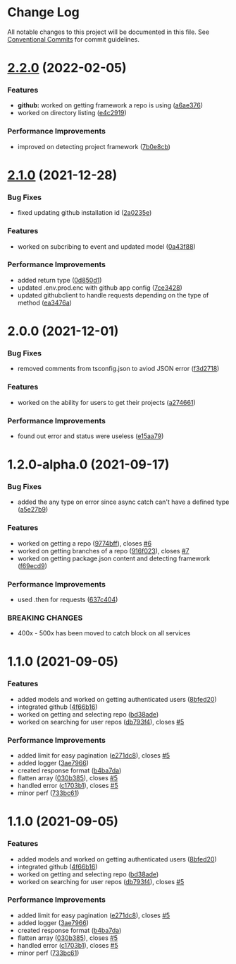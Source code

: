 # Change Log

All notable changes to this project will be documented in this file.
See [Conventional Commits](https://conventionalcommits.org) for commit guidelines.

# [2.2.0](https://github.com/brimblehq/brimble/compare/brimble@2.1.0...brimble@2.2.0) (2022-02-05)

### Features

- **github:** worked on getting framework a repo is using ([a6ae376](https://github.com/brimblehq/brimble/commit/a6ae3768e9029f1181c5bba4f7c7bbb506caac37))
- worked on directory listing ([e4c2919](https://github.com/brimblehq/brimble/commit/e4c2919d3185dc4fcc9fccd4e5df9b06db691b74))

### Performance Improvements

- improved on detecting project framework ([7b0e8cb](https://github.com/brimblehq/brimble/commit/7b0e8cb71ce814097ab99522d4e46f898ff0885e))

# [2.1.0](https://github.com/brimblehq/brimble/compare/brimble@2.0.0...brimble@2.1.0) (2021-12-28)

### Bug Fixes

- fixed updating github installation id ([2a0235e](https://github.com/brimblehq/brimble/commit/2a0235ebe81516277c15815e42b9b033c18310be))

### Features

- worked on subcribing to event and updated model ([0a43f88](https://github.com/brimblehq/brimble/commit/0a43f88a67923f2d96f0017b036cee1c151253db))

### Performance Improvements

- added return type ([0d850d1](https://github.com/brimblehq/brimble/commit/0d850d11263bdea279b186c8ad4221fbff72b3f4))
- updated .env.prod.enc with github app config ([7ce3428](https://github.com/brimblehq/brimble/commit/7ce342856acc6336432cd59cbff1f918e0049d2c))
- updated githubclient to handle requests depending on the type of method ([ea3476a](https://github.com/brimblehq/brimble/commit/ea3476a21138b97822f2c487ed80a1b847ada0bf))

# 2.0.0 (2021-12-01)

### Bug Fixes

- removed comments from tsconfig.json to aviod JSON error ([f3d2718](https://github.com/brimblehq/brimble/commit/f3d2718561f6f2ba02e6089a1b3ef8d1c6ce93df))

### Features

- worked on the ability for users to get their projects ([a274661](https://github.com/brimblehq/brimble/commit/a27466145317af00ad05f5fa92d3fc31db197433))

### Performance Improvements

- found out error and status were useless ([e15aa79](https://github.com/brimblehq/brimble/commit/e15aa79ad6bb535fdb5d781b8095ed72365a6a54))

# 1.2.0-alpha.0 (2021-09-17)

### Bug Fixes

- added the any type on error since async catch can't have a defined type ([a5e27b9](https://github.com/brimblehq/brimble/commit/a5e27b933b624c39b08d01c3621caf4ed07e0133))

### Features

- worked on getting a repo ([9774bff](https://github.com/brimblehq/brimble/commit/9774bff3890deef4a464fe5b453847eb9cd28a5f)), closes [#6](https://github.com/brimblehq/brimble/issues/6)
- worked on getting branches of a repo ([916f023](https://github.com/brimblehq/brimble/commit/916f0239e09ec3dd46cb52c61672b508ce52e6ff)), closes [#7](https://github.com/brimblehq/brimble/issues/7)
- worked on getting package.json content and detecting framework ([f69ecd9](https://github.com/brimblehq/brimble/commit/f69ecd9de882b0ae72432873a1cc833465e3a0fe))

### Performance Improvements

- used .then for requests ([637c404](https://github.com/brimblehq/brimble/commit/637c404ec62226d37476eb63ccd648c6da0db0a1))

### BREAKING CHANGES

- 400x - 500x has been moved to catch block on all services

# 1.1.0 (2021-09-05)

### Features

- added models and worked on getting authenticated users ([8bfed20](https://github.com/brimblehq/brimble/commit/8bfed20803e3471dcfcab01398988a23ff0103a9))
- integrated github ([4f66b16](https://github.com/brimblehq/brimble/commit/4f66b165339382a303013bef7eda568e412e48d3))
- worked on getting and selecting repo ([bd38ade](https://github.com/brimblehq/brimble/commit/bd38ade7b2b8a374ae0293d840011d11ada99a5e))
- worked on searching for user repos ([db793f4](https://github.com/brimblehq/brimble/commit/db793f489216174d012ca2f900e54f9167111868)), closes [#5](https://github.com/brimblehq/brimble/issues/5)

### Performance Improvements

- added limit for easy pagination ([e271dc8](https://github.com/brimblehq/brimble/commit/e271dc84460c8302d094b439ef78eb22c4433709)), closes [#5](https://github.com/brimblehq/brimble/issues/5)
- added logger ([3ae7966](https://github.com/brimblehq/brimble/commit/3ae7966c27667323bfdb2f8bb7ceeb6cd7cc373e))
- created response format ([b4ba7da](https://github.com/brimblehq/brimble/commit/b4ba7da9dcb778445d9a953a1d3074e7ce42d5a2))
- flatten array ([030b385](https://github.com/brimblehq/brimble/commit/030b38510d858417a434641e405114b82cbb9cfa)), closes [#5](https://github.com/brimblehq/brimble/issues/5)
- handled error ([c1703b1](https://github.com/brimblehq/brimble/commit/c1703b1c11987377b407f1f0264b2c9e0a06411e)), closes [#5](https://github.com/brimblehq/brimble/issues/5)
- minor perf ([733bc61](https://github.com/brimblehq/brimble/commit/733bc61b0cc3ef2b7f85e7dfbd00243657f0a933))

# 1.1.0 (2021-09-05)

### Features

- added models and worked on getting authenticated users ([8bfed20](https://github.com/brimblehq/brimble/commit/8bfed20803e3471dcfcab01398988a23ff0103a9))
- integrated github ([4f66b16](https://github.com/brimblehq/brimble/commit/4f66b165339382a303013bef7eda568e412e48d3))
- worked on getting and selecting repo ([bd38ade](https://github.com/brimblehq/brimble/commit/bd38ade7b2b8a374ae0293d840011d11ada99a5e))
- worked on searching for user repos ([db793f4](https://github.com/brimblehq/brimble/commit/db793f489216174d012ca2f900e54f9167111868)), closes [#5](https://github.com/brimblehq/brimble/issues/5)

### Performance Improvements

- added limit for easy pagination ([e271dc8](https://github.com/brimblehq/brimble/commit/e271dc84460c8302d094b439ef78eb22c4433709)), closes [#5](https://github.com/brimblehq/brimble/issues/5)
- added logger ([3ae7966](https://github.com/brimblehq/brimble/commit/3ae7966c27667323bfdb2f8bb7ceeb6cd7cc373e))
- created response format ([b4ba7da](https://github.com/brimblehq/brimble/commit/b4ba7da9dcb778445d9a953a1d3074e7ce42d5a2))
- flatten array ([030b385](https://github.com/brimblehq/brimble/commit/030b38510d858417a434641e405114b82cbb9cfa)), closes [#5](https://github.com/brimblehq/brimble/issues/5)
- handled error ([c1703b1](https://github.com/brimblehq/brimble/commit/c1703b1c11987377b407f1f0264b2c9e0a06411e)), closes [#5](https://github.com/brimblehq/brimble/issues/5)
- minor perf ([733bc61](https://github.com/brimblehq/brimble/commit/733bc61b0cc3ef2b7f85e7dfbd00243657f0a933))
